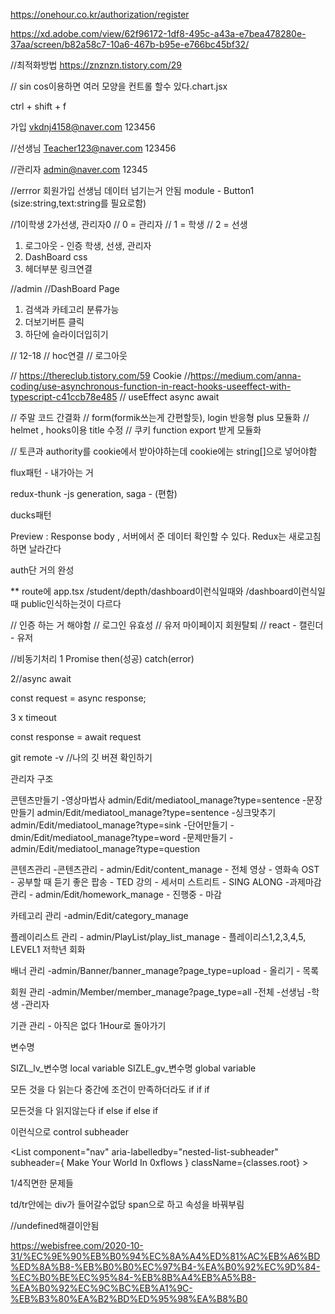 https://onehour.co.kr/authorization/register    

https://xd.adobe.com/view/62f96172-1df8-495c-a43a-e7bea478280e-37aa/screen/b82a58c7-10a6-467b-b95e-e766bc45bf32/


//최적화방법
https://znznzn.tistory.com/29


// sin cos이용하면 여러 모양을 컨트롤 할수 있다.chart.jsx


ctrl + shift + f

가입
vkdnj4158@naver.com
123456




//선생님
Teacher123@naver.com
123456


//관리자
admin@naver.com
12345

 
//errror 회원가입 선생님 데이터 넘기는거 안됨
module - Button1 (size:string,text:string를 필요로함)


//1이학생 2가선생, 관리자0
// 0 = 관리자
// 1 = 학생
// 2 = 선생

1. 로그아웃 - 인증 학생, 선생, 관리자
2. DashBoard css
3. 헤더부분 링크연결

//admin
//DashBoard Page

1. 검색과 카테고리 분류가능
2. 더보기버튼 클릭
3. 하단에 슬라이더입히기


// 12-18 
// hoc연결
// 로그아웃

// https://thereclub.tistory.com/59   Cookie
//https://medium.com/anna-coding/use-asynchronous-function-in-react-hooks-useeffect-with-typescript-c41ccb78e485 // useEffect async await

// 주말 코드 간결화
//  form(formik쓰는게 간편할듯), login 반응형 plus 모듈화
//  helmet , hooks이용 title 수정
// 쿠키 function export 받게 모듈화


// 토큰과 authority를 cookie에서 받아야하는데
cookie에는 string[]으로 넣어야함




flux패턴 - 내가아는 거

redux-thunk -js generation, saga - (편함)

ducks패턴


Preview : Response body , 서버에서 준 데이터 확인할 수 있다.
Redux는 새로고침하면 날라간다


auth단 거의 완성



**
route에 app.tsx
/student/depth/dashboard이런식일때와
/dashboard이런식일때 public인식하는것이 다르다


// 인증 하는 거 해야함
// 로그인 유효성
// 유저 마이페이지 회원탈퇴
// react - 캘린더 - 유저


//비동기처리
1 Promise then(성공) catch(error)

2//async await

const request = async response;



3 x timeout

const response = await request


git remote -v //나의 깃 버젼 확인하기



관리자 구조

콘텐츠만들기
    -영상마법사 admin/Edit/mediatool_manage?type=sentence
    -문장만들기 admin/Edit/mediatool_manage?type=sentence
    -싱크맞추기 admin/Edit/mediatool_manage?type=sink
    -단어만들기 - dmin/Edit/mediatool_manage?type=word
    -문제만들기 - admin/Edit/mediatool_manage?type=question


콘텐츠관리
    -콘텐츠관리 - admin/Edit/content_manage
        - 전체 영상
        - 영화속 OST
        - 공부할 때 듣기 좋은 팝송
        - TED 강의
        - 세서미 스트리트
        - SING ALONG
    -과제마감 관리 - admin/Edit/homework_manage
        - 진행중
        - 마감

카테고리 관리 -admin/Edit/category_manage

플레이리스트 관리 - admin/PlayList/play_list_manage
    - 플레이리스1,2,3,4,5, LEVEL1 저학년 회화

배너 관리  -admin/Banner/banner_manage?page_type=upload
    - 올리기
    - 목록

회원 관리 -admin/Member/member_manage?page_type=all
    -전체
    -선생님
    -학생
    -관리자

기관 관리
    - 아직은 없다
1Hour로 돌아가기


변수명

SIZL_lv_변수명  local variable 
SIZLE_gv_변수명 global variable



모든 것을 다 읽는다 중간에 조건이 만족하더라도
if
if
if


모든것을 다 읽지않는다
if
else if
else if


이런식으로 control subheader

<List
      component="nav"
      aria-labelledby="nested-list-subheader"
      subheader={
        <ListSubheader component="div" id="nested-list-subheader">
          Make Your World In 0xflows
        </ListSubheader>
      }
      className={classes.root}
    >
</List>

1/4직면한 문제들

td/tr안에는 div가 들어갈수없당 span으로 하고 속성을 바꿔부림

//undefined해결이안됨


https://webisfree.com/2020-10-31/%EC%9E%90%EB%B0%94%EC%8A%A4%ED%81%AC%EB%A6%BD%ED%8A%B8-%EB%B0%B0%EC%97%B4-%EA%B0%92%EC%9D%84-%EC%B0%BE%EC%95%84-%EB%8B%A4%EB%A5%B8-%EA%B0%92%EC%9C%BC%EB%A1%9C-%EB%B3%80%EA%B2%BD%ED%95%98%EA%B8%B0